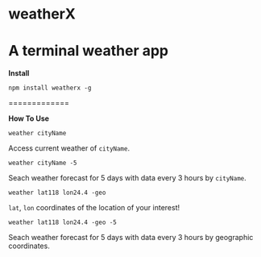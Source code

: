 # weatherX
A terminal weather app
=============

**Install** 

```
npm install weatherx -g
```
=============
  

   
**How To Use** 

```
weather cityName
```
Access current weather of `cityName`.
 
```
weather cityName -5
```
Seach weather forecast for 5 days with data every 3 hours by `cityName`.
 
```
weather lat118 lon24.4 -geo
```
`lat`, `lon` coordinates of the location of your interest!
 
```
weather lat118 lon24.4 -geo -5
```
Seach weather forecast for 5 days with data every 3 hours by geographic coordinates.
